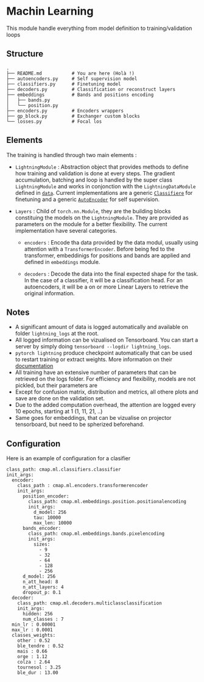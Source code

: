 # Machin Learning

This module handle everything from model definition to training/validation loops

## Structure

```
.
├── README.md           # You are here (Holà !)
├── autoencoders.py     # Self supervision model
├── classifiers.py      # Finetuning model
├── decoders.py         # Classification or reconstruct layers
├── embeddings          # Bands and positions encoding
│   ├── bands.py
│   └── position.py
├── encoders.py         # Encoders wrappers
├── gp_block.py         # Exchanger custom blocks
└── losses.py           # Focal los
```

## Elements

The training is handled through two main elements :

- `LightningModule` : Abstraction object that provides methods to define how
  training and validation is done at every steps. The gradient accumulation,
  batching and loop is handled by the super class `LightningModule` and works in
  conjonction with the `LightningDataModule` defined in [`data`](../data/).
  Current implementations are a generic [`Classifiere`](./classifiers.py) for
  finetuning and a generic [`AutoEncoder`](./autoencoders.py) for self
  supervision.

- `Layers` : Child of `torch.nn.Module`, they are the building blocks
  constituing the models on the `LightningModule`. They are provided as
  parameters on the module for a better flexibility. The current implementation
  have several categories.

  - `encoders` : Encode tha data provided by the data modul, usually using
    attention with a `TransformerEncoder`. Before being fed to the transformer,
    embeddinigs for positions and bands are applied and defined in `embeddings`
    module.

  - `decoders` : Decode the data into the final expected shape for the task. In
    the case of a classifier, it will be a classification head. For an
    autoencoders, it will be a on or more Linear Layers to retrieve the original
    information.

## Notes

- A significant amount of data is logged automatically and available on folder
  `lightning_logs` at the root.
- All logged information can be vizualised on Tensorboard. You can start a
  server by simply doing `tensorboard --logdir lightning_logs`.
- `pytorch lightning` produce checkpoint automatically that can be used to
  restart training or extract weights. More information on their
  [documentation](https://lightning.ai/docs/pytorch/stable/common/checkpointing_basic.html)
- All training have an extensive number of parameters that can be retrieved on
  the logs folder. For efficiency and flexibility, models are not pickled, but
  their parameters are
- Except for confusion matrix, distribution and metrics, all othere plots and
  save are done on the validation set.
- Due to the added computation overhead, the attention are logged every 10
  epochs, starting at 1 (1, 11, 21, ..)
- Same goes for embeddings, that can be vizualise on projector tensorboard, but
  need to be spherized beforehand.

## Configuration

Here is an example of configuration for a clasifier

```
class_path: cmap.ml.classifiers.classifier
init_args:
  encoder:
    class_path : cmap.ml.encoders.transformerencoder
    init_args:
      position_encoder:
        class_path: cmap.ml.embeddings.position.positionalencoding
        init_args:
          d_model: 256
          tau: 10000
          max_len: 10000
      bands_encoder:
        class_path: cmap.ml.embeddings.bands.pixelencoding
        init_args:
          sizes:
            - 9
            - 32
            - 64
            - 128
            - 256
      d_model: 256
      n_att_head: 8
      n_att_layers: 4
      dropout_p: 0.1
  decoder:
    class_path: cmap.ml.decoders.multiclassclassification
    init_args:
      hidden: 256
      num_classes : 7
  min_lr : 0.00001
  max_lr : 0.0001
  classes_weights:
    other : 0.52
    ble_tendre : 0.52
    mais : 0.66
    orge : 1.12
    colza : 2.64
    tournesol : 3.25
    ble_dur : 13.00
```
